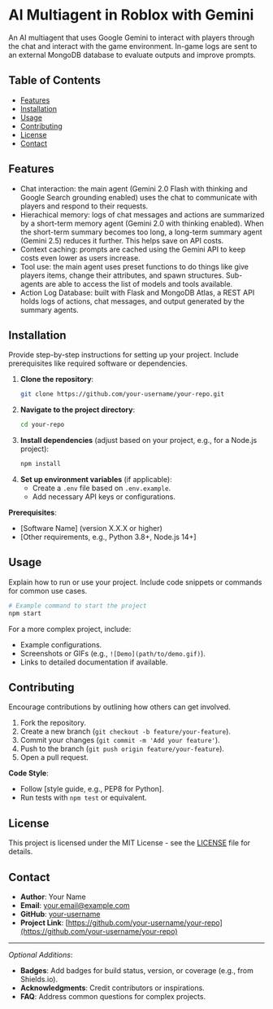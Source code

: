 # AI Multiagent in Roblox with Gemini

An AI multiagent that uses Google Gemini to interact with players through the chat and interact with the game environment. In-game logs are sent to an external MongoDB database to evaluate outputs and improve prompts.

## Table of Contents

- [Features](#features)
- [Installation](#installation)
- [Usage](#usage)
- [Contributing](#contributing)
- [License](#license)
- [Contact](#contact)

## Features

- Chat interaction: the main agent (Gemini 2.0 Flash with thinking and Google Search grounding enabled) uses the chat to communicate with players and respond to their requests.
- Hierachical memory: logs of chat messages and actions are summarized by a short-term memory agent (Gemini 2.0 with thinking enabled). When the short-term summary becomes too long, a long-term summary agent (Gemini 2.5) reduces it further. This helps save on API costs.
- Context caching: prompts are cached using the Gemini API to keep costs even lower as users increase.
- Tool use: the main agent uses preset functions to do things like give players items, change their attributes, and spawn structures. Sub-agents are able to access the list of models and tools available. 
- Action Log Database: built with Flask and MongoDB Atlas, a REST API holds logs of actions, chat messages, and output generated by the summary agents.

## Installation

Provide step-by-step instructions for setting up your project. Include prerequisites like required software or dependencies.

1. **Clone the repository**:
   ```bash
   git clone https://github.com/your-username/your-repo.git
   ```
2. **Navigate to the project directory**:
   ```bash
   cd your-repo
   ```
3. **Install dependencies** (adjust based on your project, e.g., for a Node.js project):
   ```bash
   npm install
   ```
4. **Set up environment variables** (if applicable):
   - Create a `.env` file based on `.env.example`.
   - Add necessary API keys or configurations.

**Prerequisites**:
- [Software Name] (version X.X.X or higher)
- [Other requirements, e.g., Python 3.8+, Node.js 14+]

## Usage

Explain how to run or use your project. Include code snippets or commands for common use cases.

```bash
# Example command to start the project
npm start
```

For a more complex project, include:
- Example configurations.
- Screenshots or GIFs (e.g., `![Demo](path/to/demo.gif)`).
- Links to detailed documentation if available.

## Contributing

Encourage contributions by outlining how others can get involved.

1. Fork the repository.
2. Create a new branch (`git checkout -b feature/your-feature`).
3. Commit your changes (`git commit -m 'Add your feature'`).
4. Push to the branch (`git push origin feature/your-feature`).
5. Open a pull request.

**Code Style**:
- Follow [style guide, e.g., PEP8 for Python].
- Run tests with `npm test` or equivalent.

## License

This project is licensed under the MIT License - see the [LICENSE](LICENSE) file for details.

## Contact

- **Author**: Your Name
- **Email**: your.email@example.com
- **GitHub**: [your-username](https://github.com/your-username)
- **Project Link**: [https://github.com/your-username/your-repo](https://github.com/your-username/your-repo)

---

*Optional Additions*:
- **Badges**: Add badges for build status, version, or coverage (e.g., from Shields.io).
- **Acknowledgments**: Credit contributors or inspirations.
- **FAQ**: Address common questions for complex projects.